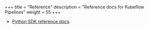 +++
title = "Reference"
description = "Reference docs for Kubeflow Pipelines"
weight = 55
+++

* [Python SDK reference docs](https://kubeflow-pipelines.readthedocs.io/en/latest/).
